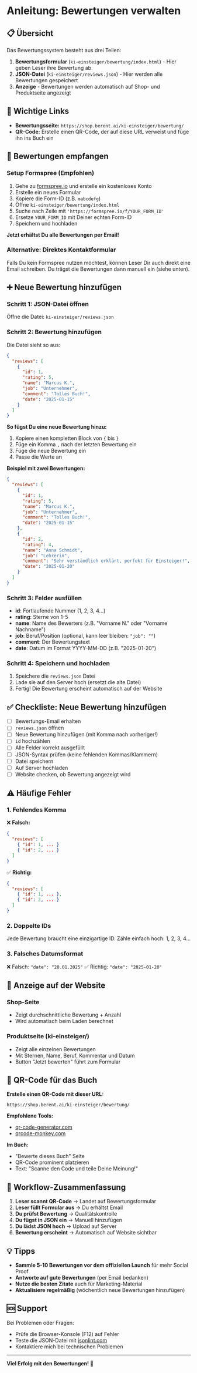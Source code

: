 # Anleitung: Bewertungen verwalten

## 📋 Übersicht

Das Bewertungssystem besteht aus drei Teilen:
1. **Bewertungsformular** (`ki-einsteiger/bewertung/index.html`) - Hier geben Leser ihre Bewertung ab
2. **JSON-Datei** (`ki-einsteiger/reviews.json`) - Hier werden alle Bewertungen gespeichert
3. **Anzeige** - Bewertungen werden automatisch auf Shop- und Produktseite angezeigt

## 🔗 Wichtige Links

- **Bewertungsseite:** `https://shop.berent.ai/ki-einsteiger/bewertung/`
- **QR-Code:** Erstelle einen QR-Code, der auf diese URL verweist und füge ihn ins Buch ein

## 📧 Bewertungen empfangen

### Setup Formspree (Empfohlen)

1. Gehe zu [formspree.io](https://formspree.io) und erstelle ein kostenloses Konto
2. Erstelle ein neues Formular
3. Kopiere die Form-ID (z.B. `mabcdefg`)
4. Öffne `ki-einsteiger/bewertung/index.html`
5. Suche nach Zeile mit `'https://formspree.io/f/YOUR_FORM_ID'`
6. Ersetze `YOUR_FORM_ID` mit Deiner echten Form-ID
7. Speichern und hochladen

**Jetzt erhältst Du alle Bewertungen per Email!**

### Alternative: Direktes Kontaktformular

Falls Du kein Formspree nutzen möchtest, können Leser Dir auch direkt eine Email schreiben.
Du trägst die Bewertungen dann manuell ein (siehe unten).

## ➕ Neue Bewertung hinzufügen

### Schritt 1: JSON-Datei öffnen

Öffne die Datei: `ki-einsteiger/reviews.json`

### Schritt 2: Bewertung hinzufügen

Die Datei sieht so aus:

```json
{
  "reviews": [
    {
      "id": 1,
      "rating": 5,
      "name": "Marcus K.",
      "job": "Unternehmer",
      "comment": "Tolles Buch!",
      "date": "2025-01-15"
    }
  ]
}
```

**So fügst Du eine neue Bewertung hinzu:**

1. Kopiere einen kompletten Block von `{` bis `}`
2. Füge ein Komma `,` nach der letzten Bewertung ein
3. Füge die neue Bewertung ein
4. Passe die Werte an

**Beispiel mit zwei Bewertungen:**

```json
{
  "reviews": [
    {
      "id": 1,
      "rating": 5,
      "name": "Marcus K.",
      "job": "Unternehmer",
      "comment": "Tolles Buch!",
      "date": "2025-01-15"
    },
    {
      "id": 2,
      "rating": 4,
      "name": "Anna Schmidt",
      "job": "Lehrerin",
      "comment": "Sehr verständlich erklärt, perfekt für Einsteiger!",
      "date": "2025-01-20"
    }
  ]
}
```

### Schritt 3: Felder ausfüllen

- **id**: Fortlaufende Nummer (1, 2, 3, 4...)
- **rating**: Sterne von 1-5
- **name**: Name des Bewerters (z.B. "Vorname N." oder "Vorname Nachname")
- **job**: Beruf/Position (optional, kann leer bleiben: `"job": ""`)
- **comment**: Der Bewertungstext
- **date**: Datum im Format YYYY-MM-DD (z.B. "2025-01-20")

### Schritt 4: Speichern und hochladen

1. Speichere die `reviews.json` Datei
2. Lade sie auf den Server hoch (ersetzt die alte Datei)
3. Fertig! Die Bewertung erscheint automatisch auf der Website

## ✅ Checkliste: Neue Bewertung hinzufügen

- [ ] Bewertungs-Email erhalten
- [ ] `reviews.json` öffnen
- [ ] Neue Bewertung hinzufügen (mit Komma nach vorheriger!)
- [ ] `id` hochzählen
- [ ] Alle Felder korrekt ausgefüllt
- [ ] JSON-Syntax prüfen (keine fehlenden Kommas/Klammern)
- [ ] Datei speichern
- [ ] Auf Server hochladen
- [ ] Website checken, ob Bewertung angezeigt wird

## ⚠️ Häufige Fehler

### 1. Fehlendes Komma
❌ **Falsch:**
```json
{
  "reviews": [
    { "id": 1, ... }
    { "id": 2, ... }
  ]
}
```

✅ **Richtig:**
```json
{
  "reviews": [
    { "id": 1, ... },
    { "id": 2, ... }
  ]
}
```

### 2. Doppelte IDs
Jede Bewertung braucht eine einzigartige ID. Zähle einfach hoch: 1, 2, 3, 4...

### 3. Falsches Datumsformat
❌ Falsch: `"date": "20.01.2025"`
✅ Richtig: `"date": "2025-01-20"`

## 🎨 Anzeige auf der Website

### Shop-Seite
- Zeigt durchschnittliche Bewertung + Anzahl
- Wird automatisch beim Laden berechnet

### Produktseite (ki-einsteiger/)
- Zeigt alle einzelnen Bewertungen
- Mit Sternen, Name, Beruf, Kommentar und Datum
- Button "Jetzt bewerten" führt zum Formular

## 📱 QR-Code für das Buch

**Erstelle einen QR-Code mit dieser URL:**
```
https://shop.berent.ai/ki-einsteiger/bewertung/
```

**Empfohlene Tools:**
- [qr-code-generator.com](https://www.qr-code-generator.com/)
- [qrcode-monkey.com](https://www.qrcode-monkey.com/)

**Im Buch:**
- "Bewerte dieses Buch" Seite
- QR-Code prominent platzieren
- Text: "Scanne den Code und teile Deine Meinung!"

## 🔄 Workflow-Zusammenfassung

1. **Leser scannt QR-Code** → Landet auf Bewertungsformular
2. **Leser füllt Formular aus** → Du erhältst Email
3. **Du prüfst Bewertung** → Qualitätskontrolle
4. **Du fügst in JSON ein** → Manuell hinzufügen
5. **Du lädst JSON hoch** → Upload auf Server
6. **Bewertung erscheint** → Automatisch auf Website sichtbar

## 💡 Tipps

- **Sammle 5-10 Bewertungen vor dem offiziellen Launch** für mehr Social Proof
- **Antworte auf gute Bewertungen** (per Email bedanken)
- **Nutze die besten Zitate** auch für Marketing-Material
- **Aktualisiere regelmäßig** (wöchentlich neue Bewertungen hinzufügen)

## 🆘 Support

Bei Problemen oder Fragen:
- Prüfe die Browser-Konsole (F12) auf Fehler
- Teste die JSON-Datei mit [jsonlint.com](https://jsonlint.com/)
- Kontaktiere mich bei technischen Problemen

---

**Viel Erfolg mit den Bewertungen! 🌟**


